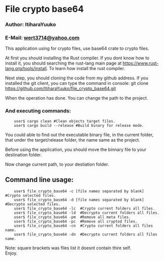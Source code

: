 # File crypto base64

### Author: ItiharaYuuko
### E-Mail: wert3714@yahoo.com

This application using for crypto files, use base64 crate to crypto files.

At first you should installing the Rust compiler.
If you dont know how to install it, you should searching the rust-lang main
page at <https://www.rust-lang.org/tools/install>. To learn how install the rust compiler.

Next step, you should cloning the code from my github address.
If you installed the git client, you can type the command in console:
git clone <https://github.com/ItiharaYuuko/file_crypto_base64.git>  

When the operation has done. You can change the path to the project.  

### And executing commands:

```Shell
    user$ cargo clean #Clean objects target files.  
    user$ cargo build --release #Build binary for release mode.  
```

You could able to find out the executable binary file, in the current folder,
that under the target/release folder, the name same as the project.  

Before using the application, you should move the binnary file to your destination folder.  

Now change current path, to your destiation folder.  

## Command line usage:

```Shell
    user$ file_crypto_base64 -c [file names separated by blank]  #Crypto selected files.
    user$ file_crypto_base64 -d [file names separated by blank]  #Decrypto selected files.
    user$ file_crypto_base64 -lc  #Crypto current folders all files.
    user$ file_crypto_base64 -ld  #Decrypto current folders all files.
    user$ file_crypto_base64 -pm  #Remove all meta files.
    user$ file_crypto_base64 -pc  #Remove all cryptod files.
    user$ file_crypto_base64 -cn  #Crypto current folders all files name.
    user$ file_crypto_base64 -dn  #Decrypto current folders all files name.  
```

Note: square brackets was files list it doesnt contain thire self.  
Enjoy.